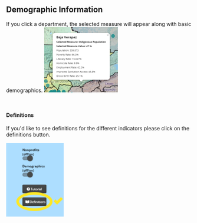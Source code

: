 ## Demographic Information

If you click a department, the selected measure will appear along with basic demographics. 
<img src="demographic_popup.png"
     alt="Demographic Pop Up"/>

<br/>

#### Definitions
If you'd like to see definitions for the different indicators please click on the definitions button. 


<img src="definitions.png"
     alt="The Definition Button"/>
     

     
     